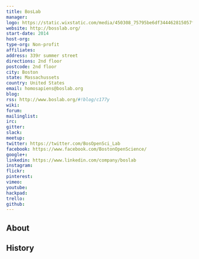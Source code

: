 ```yaml
---
title: BosLab
manager: 
logo: https://static.wixstatic.com/media/450308_75795be6df344462815057fb851147b9.png/v1/fill/w_56,h_55,al_c,usm_0.66_1.00_0.01/450308_75795be6df344462815057fb851147b9.png
website: http://bosslab.org/
start-date: 2014
host-org: 
type-org: Non-profit
affiliates: 
address: 339r summer street
directions: 2nd floor
postcode: 2nd floor
city: Boston
state: Massachussets
country: United States
email: homosapiens@boslab.org
blog: 
rss: http://www.boslab.org/#!blog/c177y
wiki: 
forum: 
mailinglist: 
irc: 
gitter: 
slack: 
meetup: 
twitter: https://twitter.com/BosOpenSci_Lab
facebook: https://www.facebook.com/BostonOpenScience/
google+: 
linkedin: https://www.linkedin.com/company/boslab
instagram: 
flickr: 
pinterest: 
vimeo: 
youtube: 
hackpad: 
trello: 
github: 
---
```


## About

## History
